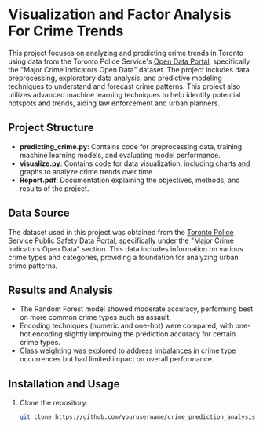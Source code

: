 # Visualization and Factor Analysis For Crime Trends

This project focuses on analyzing and predicting crime trends in Toronto using data from the Toronto Police Service's [Open Data Portal](https://data.torontopolice.on.ca/pages/open-data), specifically the "Major Crime Indicators Open Data" dataset. The project includes data preprocessing, exploratory data analysis, and predictive modeling techniques to understand and forecast crime patterns. This project also utilizes advanced machine learning techniques to help identify potential hotspots and trends, aiding law enforcement and urban planners.

## Project Structure

- **predicting_crime.py**: Contains code for preprocessing data, training machine learning models, and evaluating model performance.
- **visualize.py**: Contains code for data visualization, including charts and graphs to analyze crime trends over time.
- **Report.pdf**: Documentation explaining the objectives, methods, and results of the project.

## Data Source

The dataset used in this project was obtained from the [Toronto Police Service Public Safety Data Portal](https://data.torontopolice.on.ca/pages/open-data), specifically under the "Major Crime Indicators Open Data" section. This data includes information on various crime types and categories, providing a foundation for analyzing urban crime patterns.

## Results and Analysis

- The Random Forest model showed moderate accuracy, performing best on more common crime types such as assault.
- Encoding techniques (numeric and one-hot) were compared, with one-hot encoding slightly improving the prediction accuracy for certain crime types.
- Class weighting was explored to address imbalances in crime type occurrences but had limited impact on overall performance.

## Installation and Usage

1. Clone the repository:
   ```bash
   git clone https://github.com/yourusername/crime_prediction_analysis.git

